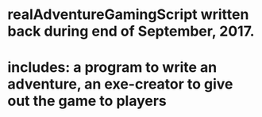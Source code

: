# realAdventureGamingScript written back during end of September, 2017.
# includes: a program to write an adventure, an exe-creator to give out the game to players
